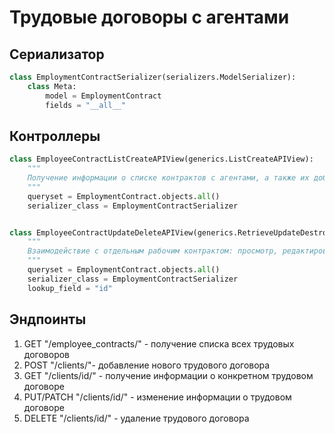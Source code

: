 # Трудовые договоры с агентами

## Сериализатор
```python
class EmploymentContractSerializer(serializers.ModelSerializer):
    class Meta:
        model = EmploymentContract
        fields = "__all__"
```

## Контроллеры
```python
class EmployeeContractListCreateAPIView(generics.ListCreateAPIView):
    """
    Получение информации о списке контрактов с агентами, а также их добавление
    """
    queryset = EmploymentContract.objects.all()
    serializer_class = EmploymentContractSerializer


class EmployeeContractUpdateDeleteAPIView(generics.RetrieveUpdateDestroyAPIView):
    """
    Взаимодействие с отдельным рабочим контрактом: просмотр, редактирование, удаление
    """
    queryset = EmploymentContract.objects.all()
    serializer_class = EmploymentContractSerializer
    lookup_field = "id"
```

## Эндпоинты
1. GET "/employee_contracts/" - получение списка всех трудовых договоров
2. POST "/clients/"- добавление нового трудового договора
3. GET "/clients/id/" - получение информации о конкретном трудовом договоре
4. PUT/PATCH "/clients/id/" - изменение информации о трудовом договоре
5. DELETE "/clients/id/" - удаление трудового договора
